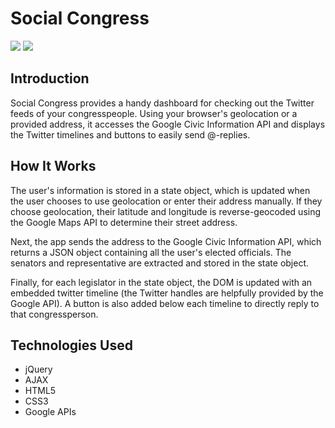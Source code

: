 # Social Congress

<img src="http://i.imgur.com/5BJGcZJ.png">
<img src="http://i.imgur.com/jBlHM3q.png">

## Introduction
Social Congress provides a handy dashboard for checking out the Twitter feeds of your congresspeople. Using your browser's geolocation or a provided address, it accesses the Google Civic Information API and displays the Twitter timelines and buttons to easily send @-replies.

## How It Works
The user's information is stored in a state object, which is updated when the user chooses to use geolocation or enter their address manually. If they choose geolocation, their latitude and longitude is reverse-geocoded using the Google Maps API to determine their street address.

Next, the app sends the address to the Google Civic Information API, which returns a JSON object containing all the user's elected officials. The senators and representative are extracted and stored in the state object.

Finally, for each legislator in the state object, the DOM is updated with an embedded twitter timeline (the Twitter handles are helpfully provided by the Google API). A button is also added below each timeline to directly reply to that congressperson.

## Technologies Used
* jQuery
* AJAX
* HTML5
* CSS3
* Google APIs